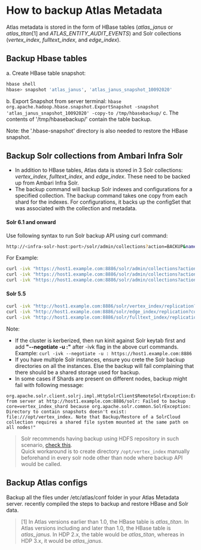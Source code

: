 # How to backup Atlas Metadata
Atlas metadata is stored in the form of HBase tables (_atlas_janus_ or _atlas_titan_[1] and _ATLAS_ENTITY_AUDIT_EVENTS_) and Solr collections (_vertex_index_, _fulltext_index_, and _edge_index_).

## Backup Hbase tables
a. Create HBase table snapshot: 
```bash
hbase shell
hbase> snapshot 'atlas_janus', 'atlas_janus_snapshot_10092020'
```
b. Export Snapshot from server terminal:
```hbase org.apache.hadoop.hbase.snapshot.ExportSnapshot -snapshot 'atlas_janus_snapshot_10092020' -copy-to /tmp/hbasebackup/```
c. The contents of '/tmp/hbasebackup/' contain the table backup.

Note: the '.hbase-snapshot' directory is also needed to restore the HBase snapshot.

## Backup Solr collections from Ambari Infra Solr
- In addition to HBase tables, Atlas data is stored in 3 Solr collections: _vertex_index_, _fulltext_index_, and _edge_index_. These need to be backed up from Ambari Infra Solr.
- The backup command will backup Solr indexes and configurations for a specified collection. The backup command takes one copy from each shard for the indexes. For configurations, it backs up the configSet that was associated with the collection and metadata.
 
#### Solr 6.1 and onward

Use following syntax to run Solr backup API using curl command:
```bash
http://<infra-solr-host:port>/solr/admin/collections?action=BACKUP&name=myBackupName&collection=<myCollectionName>&location=/path/to/my/shared/drive
```
For Example:
```bash
curl -ivk "https://host1.example.com:8886/solr/admin/collections?action=BACKUP&name=vertex_index_bkp&collection=vertex_index&location=/opt/vertex_index_backup"
curl -ivk "https://host1.example.com:8886/solr/admin/collections?action=BACKUP&name=edge_index_bkp&collection=edge_index&location=/opt/edge_index_backup"
curl -ivk "https://host1.example.com:8886/solr/admin/collections?action=BACKUP&name=fulltext_index_bkp&collection=fulltext_index&location=/opt/fulltext_index_backup"
```
#### Solr 5.5
```bash
curl -ivk "http://host1.example.com:8886/solr/vertex_index/replication?command=backup&name=vertex_index_backup&location=/opt/vertex_index"
curl -ivk "http://host1.example.com:8886/solr/edge_index/replication?command=backup&name=edge_index_backup&location=/opt/edge_index"
curl -ivk "http://host1.example.com:8886/solr/fulltext_index/replication?command=backup&name=fulltext_index_backup&location=/opt/fulltext_index"
```
Note:
- If the cluster is kerberized, then run kinit against Solr keytab first and add **"--negotiate -u :"** after -ivk flag in the above curl commands.
Example: `curl -ivk --negotiate -u : https://host1.example.com:8886`
- If you have multiple Solr instances, ensure you crete the Solr backup directories on all the instances. Else the backup will fail complaining that there should be a shared storage used for backup.
- In some cases if Shards are present on different nodes, backup might fail with following message: 
```text
org.apache.solr.client.solrj.impl.HttpSolrClient$RemoteSolrException:Error from server at http://host1.example.com:8886/solr: Failed to backup core=vertex_index_shard because org.apache.solr.common.SolrException: Directory to contain snapshots doesn't exist: file:///opt/vertex_index. Note that Backup/Restore of a SolrCloud collection requires a shared file system mounted at the same path on all nodes!"
```
>Solr recommends having backup using HDFS repository in such scenario, [check this](https://lucene.apache.org/solr/guide/6_6/making-and-restoring-backups.html#backup-restore-storage-repositories). <br/>Quick workaround is to create directory ```/opt/vertex_index``` manually beforehand in every solr node other than node where backup API would be called.  


## Backup Atlas configs
Backup all the files under /etc/atlas/conf folder in your Atlas Metadata server. recently compiled the steps to backup and restore HBase and Solr data.

>[1] In Atlas versions earlier than 1.0, the HBase table is _atlas_titan_. In Atlas versions including and later than 1.0, the HBase table is _atlas_janus_. In HDP 2.x, the table would be _atlas_titan_, whereas in HDP 3.x, it would be _atlas_janus_.

